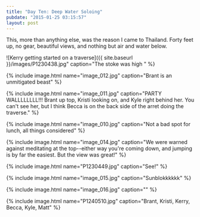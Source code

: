 ```yaml
---
title: "Day Ten: Deep Water Soloing"
pubdate: "2015-01-25 03:15:57"
layout: post
---
```


This, more than anything else, was the reason I came to Thailand. Forty feet up, no gear, beautiful views, and nothing but air and water below.

![Kerry getting started on a traverse]({{ site.baseurl }}/images/P1230438.jpg" caption="The stoke was high " %}

{% include image.html name="image_012.jpg" caption="Brant is an unmitigated beast" %}

{% include image.html name="image_011.jpg" caption="PARTY WALLLLLLLL!!! Brant up top, Kristi looking on, and Kyle right behind her. You can't see her, but I think Becca is on the back side of the arret doing the traverse." %}

{% include image.html name="image_010.jpg" caption="Not a bad spot for lunch, all things considered" %}

{% include image.html name="image_014.jpg" caption="We were warned against meditating at the top--either way you're coming down, and jumping is by far the easiest. But the view was great!" %}

{% include image.html name="P1230449.jpg" caption="See!" %}

{% include image.html name="image_015.jpg" caption="Sunblokkkkkk" %}

{% include image.html name="image_016.jpg" caption="" %}

{% include image.html name="P1240510.jpg" caption="Brant, Kristi, Kerry, Becca, Kyle, Matt" %}